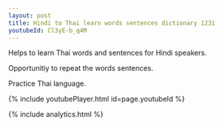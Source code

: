 ```yaml
---
layout: post
title: Hindi to Thai learn words sentences dictionary 1231 
youtubeId: Cl3yE-b_q4M
---
```

 
 
Helps to learn Thai words and sentences for Hindi speakers.

Opportunitiy to repeat the words sentences. 

Practice Thai language. 
 
{% include youtubePlayer.html id=page.youtubeId %}
 
 
{% include analytics.html %}